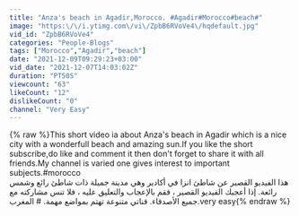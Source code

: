 ```yaml
---
title: "Anza's beach in Agadir,Morocco. #Agadir#Morocco#beach#"
image: "https:\/\/i.ytimg.com\/vi\/ZpbB6RVoVe4\/hqdefault.jpg"
vid_id: "ZpbB6RVoVe4"
categories: "People-Blogs"
tags: ["Morocco","Agadir","beach"]
date: "2021-12-09T09:29:23+03:00"
vid_date: "2021-12-07T14:03:02Z"
duration: "PT50S"
viewcount: "63"
likeCount: "12"
dislikeCount: "0"
channel: "Very Easy"
---
```

{% raw %}This short video ia about Anza's beach in Agadir which is a nice city with a wonderfull beach and amazing sun.If you like the short subscribe,do like and comment it then don't forget to share it with all friends.My channel is varied one gives interest to important subjects.#morocco <br />هذا الفيديو القصير  عن شاطئ انزا في أكادير وهي مدينة جميلة ذات شاطئ رائع وشمس رائعة. إذا أعجبك الفيديو  القصير ، فقم بالإعجاب والتعليق عليه ، فلا تنس مشاركته مع جميع الأصدقاء. قناتي متنوعة تهتم بمواضع مهمة. # المغرب.very easy{% endraw %}
